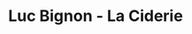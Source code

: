 ---
title: "Luc Bignon - La Ciderie"
url: /st-laurent-du-mont/luc-bignon-la-ciderie/
shop: boissons
---